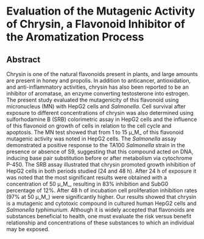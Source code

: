 # Evaluation of the Mutagenic Activity of Chrysin, a Flavonoid Inhibitor of the Aromatization Process

## Abstract

Chrysin is one of the natural flavonoids present in plants, and large amounts are present in honey and propolis. In addition to anticancer, antioxidation, and anti-inflammatory activities, chrysin has also been reported to be an inhibitor of aromatase, an enzyme converting testosterone into estrogen. The present study evaluated the mutagenicity of this flavonoid using micronucleus (MN) with HepG2 cells and _Salmonella_. Cell survival after exposure to different concentrations of chrysin was also determined using sulforhodamine B (SRB) colorimetric assay in HepG2 cells and the influence of this flavonoid on growth of cells in relation to the cell cycle and apoptosis. The MN test showed that from 1 to 15 μ_M_ of this flavonoid mutagenic activity was noted in HepG2 cells. The _Salmonella_ assay demonstrated a positive response to the TA100 _Salmonella_ strain in the presence or absence of S9, suggesting that this compound acted on DNA, inducing base pair substitution before or after metabolism via cytochrome P-450. The SRB assay illustrated that chrysin promoted growth inhibition of HepG2 cells in both periods studied (24 and 48 h). After 24 h of exposure it was noted that the most significant results were obtained with a concentration of 50 μ_M_, resulting in 83% inhibition and SubG0 percentage of 12%. After 48 h of incubation cell proliferation inhibition rates (97% at 50 μ_M_) were significantly higher. Our results showed that chrysin is a mutagenic and cytotoxic compound in cultured human HepG2 cells and _Salmonella typhimurium_. Although it is widely accepted that flavonoids are substances beneficial to health, one must evaluate the risk versus benefit relationship and concentrations of these substances to which an individual may be exposed.